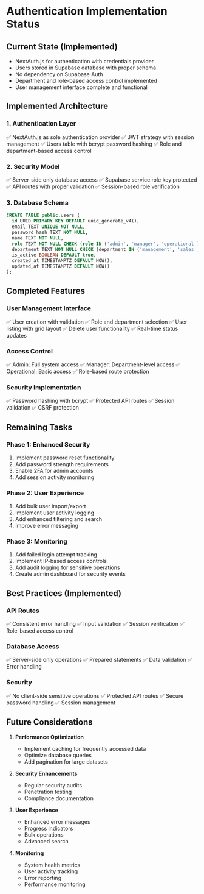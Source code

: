 # Authentication Implementation Status

## Current State (Implemented)
- NextAuth.js for authentication with credentials provider
- Users stored in Supabase database with proper schema
- No dependency on Supabase Auth
- Department and role-based access control implemented
- User management interface complete and functional

## Implemented Architecture

### 1. Authentication Layer
✅ NextAuth.js as sole authentication provider
✅ JWT strategy with session management
✅ Users table with bcrypt password hashing
✅ Role and department-based access control

### 2. Security Model
✅ Server-side only database access
✅ Supabase service role key protected
✅ API routes with proper validation
✅ Session-based role verification

### 3. Database Schema
```sql
CREATE TABLE public.users (
  id UUID PRIMARY KEY DEFAULT uuid_generate_v4(),
  email TEXT UNIQUE NOT NULL,
  password_hash TEXT NOT NULL,
  name TEXT NOT NULL,
  role TEXT NOT NULL CHECK (role IN ('admin', 'manager', 'operational')),
  department TEXT NOT NULL CHECK (department IN ('management', 'sales', 'accounts', 'trade_shop')),
  is_active BOOLEAN DEFAULT true,
  created_at TIMESTAMPTZ DEFAULT NOW(),
  updated_at TIMESTAMPTZ DEFAULT NOW()
);
```

## Completed Features

### User Management Interface
✅ User creation with validation
✅ Role and department selection
✅ User listing with grid layout
✅ Delete user functionality
✅ Real-time status updates

### Access Control
✅ Admin: Full system access
✅ Manager: Department-level access
✅ Operational: Basic access
✅ Role-based route protection

### Security Implementation
✅ Password hashing with bcrypt
✅ Protected API routes
✅ Session validation
✅ CSRF protection

## Remaining Tasks

### Phase 1: Enhanced Security
1. Implement password reset functionality
2. Add password strength requirements
3. Enable 2FA for admin accounts
4. Add session activity monitoring

### Phase 2: User Experience
1. Add bulk user import/export
2. Implement user activity logging
3. Add enhanced filtering and search
4. Improve error messaging

### Phase 3: Monitoring
1. Add failed login attempt tracking
2. Implement IP-based access controls
3. Add audit logging for sensitive operations
4. Create admin dashboard for security events

## Best Practices (Implemented)

### API Routes
✅ Consistent error handling
✅ Input validation
✅ Session verification
✅ Role-based access control

### Database Access
✅ Server-side only operations
✅ Prepared statements
✅ Data validation
✅ Error handling

### Security
✅ No client-side sensitive operations
✅ Protected API routes
✅ Secure password handling
✅ Session management

## Future Considerations

1. **Performance Optimization**
   - Implement caching for frequently accessed data
   - Optimize database queries
   - Add pagination for large datasets

2. **Security Enhancements**
   - Regular security audits
   - Penetration testing
   - Compliance documentation

3. **User Experience**
   - Enhanced error messages
   - Progress indicators
   - Bulk operations
   - Advanced search

4. **Monitoring**
   - System health metrics
   - User activity tracking
   - Error reporting
   - Performance monitoring
